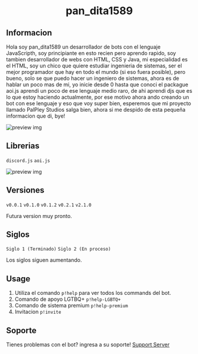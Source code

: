 
<h1 align="center">pan_dita1589</h1>

## Informacion

Hola soy pan_dita1589 un desarrollador de bots con el lenguaje JavaScripth, soy principiante en esto recien pero aprendo rapido, soy tambien desarrollador de webs con HTML, CSS y Java, mi especialidad es el HTML, soy un chico que quiere estudiar ingenieria de sistemas, ser el mejor programador que hay en todo el mundo (si eso fuera posible), pero bueno, solo se que puedo hacer un ingeniero de sistemas, ahora es de hablar un poco mas de mi, yo inicie desde 0 hasta que conoci el packague aoi.js aprendi un poco de ese lenguaje medio raro, de ahi aprendi djs que es lo que estoy haciendo actualmente, por ese motivo ahora ando creando un bot con ese lenguaje y eso que voy super bien, esperemos que mi proyecto llamado PalPley Studios salga bien, ahora si me despido de esta pequeña informacion que di, bye!

![preview img](https://media.discordapp.net/attachments/1059853976595607612/1082051446972891146/Untitled27_20221024120557.png)


## Librerias
`discord.js` `aoi.js` 

![preview img](/Informacion.png)

## Versiones

`v0.0.1`
`v0.1.0`
`v0.1.2`
`v0.2.1`
`v2.1.0`

Futura version muy pronto.

## Siglos

`Siglo 1 (Terminado)`
`Siglo 2 (En proceso)`

Los siglos siguen aumentando.

## Usage

1. Utiliza el comando `p!help` para ver todos los commands del bot.
2. Comando de apoyo LGTBQ+ `p!help-LGBTQ+`
3. Comando de sistema premium `p!help-premium`
4. Invitacion `p!invite`

## Soporte

Tienes problemas con el bot? ingresa a su soporte! [Support Server](https://discord.gg/TBwPxtUG5p)
